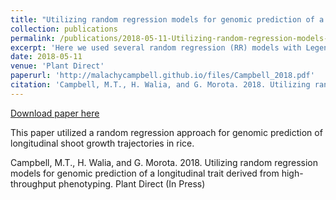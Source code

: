 ```yaml
---
title: "Utilizing random regression models for genomic prediction of a longitudinal trait derived from high-throughput phenotyping"
collection: publications
permalink: /publications/2018-05-11-Utilizing-random-regression-models-for-genomic-prediction-of-a-longitudinal-trait-derived-from-high-throughput-phenotyping
excerpt: 'Here we used several random regression (RR) models with Legendre polynomials for genomic prediction of shoot growth trajectories in rice (<i>Oryza sativa</i>).'
date: 2018-05-11
venue: 'Plant Direct'
paperurl: 'http://malachycampbell.github.io/files/Campbell_2018.pdf'
citation: 'Campbell, M.T., H. Walia, and G. Morota. 2018. Utilizing random regression models for genomic prediction of a longitudinal trait derived from high-throughput phenotyping. bioRxiv'
---
```


<a href='http://malachycampbell.github.io/files/Campbell_2018.pdf'>Download paper here</a>

This paper utilized a random regression approach for genomic prediction of longitudinal shoot growth trajectories in rice.

Campbell, M.T., H. Walia, and G. Morota. 2018. Utilizing random regression models for genomic prediction of a longitudinal trait derived from high-throughput phenotyping. Plant Direct (In Press)
